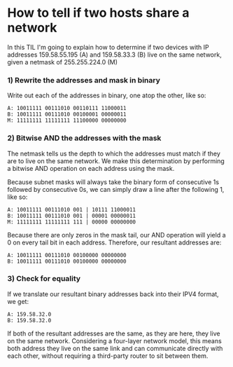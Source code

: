 # How to tell if two hosts share a network

In this TIL I'm going to explain how to determine if two devices with IP addresses 159.58.55.195 (A) and 159.58.33.3 (B) live on the same network, given a netmask of 255.255.224.0 (M)

### 1) Rewrite the addresses and mask in binary
Write out each of the addresses in binary, one atop the other, like so:

```
A: 10011111 00111010 00110111 11000011
B: 10011111 00111010 00100001 00000011
M: 11111111 11111111 11100000 00000000
```

### 2) Bitwise AND the addresses with the mask
The netmask tells us the depth to which the addresses must match if they are to live on the same network. We make this determination by performing a bitwise AND operation on each address using the mask.

Because subnet masks will always take the binary form of consecutive 1s followed by consecutive 0s, we can simply draw a line after the following 1, like so:

```
A: 10011111 00111010 001 | 10111 11000011
B: 10011111 00111010 001 | 00001 00000011
M: 11111111 11111111 111 | 00000 00000000
```

Because there are only zeros in the mask tail, our AND operation will yield a 0 on every tail bit in each address. Therefore, our resultant addresses are:

```
A: 10011111 00111010 00100000 00000000
B: 10011111 00111010 00100000 00000000
```  

### 3) Check for equality
If we translate our resultant binary addresses back into their IPV4 format, we get:
```
A: 159.58.32.0
B: 159.58.32.0
```

If both of the resultant addresses are the same, as they are here, they live on the same network. Considering a four-layer network model, this means both address they live on the same link and can communicate directly with each other, without requiring a third-party router to sit between them.
